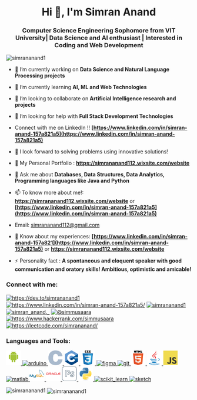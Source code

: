 <h1 align="center">Hi 👋, I'm Simran Anand</h1>
<h3 align="center">Computer Science Engineering Sophomore from VIT University| Data Science and AI enthusiast | Interested in Coding and Web Development</h3>

<p align="left"> <img src="https://komarev.com/ghpvc/?username=simrananand1&label=Profile%20views&color=0e75b6&style=flat" alt="simrananand1" /> </p>

- 🔭 I’m currently working on **Data Science and Natural Language Processing projects**

- 🌱 I’m currently learning **AI, ML and Web Technologies**

- 👯 I’m looking to collaborate on **Artificial Intelligence research and projects**

- 🤝 I’m looking for help with **Full Stack Development Technologies**

- Connect with me on LinkedIn !! **[https://www.linkedin.com/in/simran-anand-157a821a5](https://www.linkedin.com/in/simran-anand-157a821a5)**

- 📝 I look forward to solving problems using innovative solutions!
- 📄 My Personal Portfolio : **https://simrananand112.wixsite.com/website**

- 💬 Ask me about **Databases, Data Structures, Data Analytics, Programming languages like Java and Python**

- 📫 To know more about me!:  **https://simrananand112.wixsite.com/website** or **[https://www.linkedin.com/in/simran-anand-157a821a5](https://www.linkedin.com/in/simran-anand-157a821a5)**
- Email:  simrananand112@gmail.com

- 📄 Know about my experiences: **[https://www.linkedin.com/in/simran-anand-157a821](https://www.linkedin.com/in/simran-anand-157a821a5)** or **https://simrananand112.wixsite.com/website**

- ⚡ Personality fact :  **A spontaneous and eloquent speaker with good communication and oratory skills! Ambitious, optimistic and amicable!**

<h3 align="left">Connect with me:</h3>
<p align="left">
<a href="https://dev.to/simrananand1" target="blank"><img align="center" src="https://cdn.jsdelivr.net/npm/simple-icons@3.0.1/icons/dev-dot-to.svg" alt="https://dev.to/simrananand1" height="30" width="40" /></a>
<a href="https://linkedin.com/in/simran-anand-157a821a5/" target="blank"><img align="center" src="https://cdn.jsdelivr.net/npm/simple-icons@3.0.1/icons/linkedin.svg" alt="https://www.linkedin.com/in/simran-anand-157a821a5/" height="30" width="40" /></a>
<a href="https://kaggle.com/simrananand1" target="blank"><img align="center" src="https://cdn.jsdelivr.net/npm/simple-icons@3.0.1/icons/kaggle.svg" alt="simrananand1" height="30" width="40" /></a>
<a href="https://instagram.com/simran_anand._" target="blank"><img align="center" src="https://cdn.jsdelivr.net/npm/simple-icons@3.0.1/icons/instagram.svg" alt="simran_anand._" height="30" width="40" /></a>
<a href="https://medium.com/@simmusaara" target="blank"><img align="center" src="https://cdn.jsdelivr.net/npm/simple-icons@3.0.1/icons/medium.svg" alt="@simmusaara" height="30" width="40" /></a>
<a href="https://hackerrank.com/simmusaara" target="blank"><img align="center" src="https://cdn.jsdelivr.net/npm/simple-icons@3.0.1/icons/hackerrank.svg" alt="https://www.hackerrank.com/simmusaara" height="30" width="40" /></a>
<a href="https://leetcode.com/simrananand/" target="blank"><img align="center" src="https://cdn.jsdelivr.net/npm/simple-icons@3.0.1/icons/leetcode.svg" alt="https://leetcode.com/simrananand/" height="30" width="40" /></a>
</p>

<h3 align="left">Languages and Tools:</h3>
<p align="left"> <a href="https://developer.android.com" target="_blank"> <img src="https://raw.githubusercontent.com/devicons/devicon/master/icons/android/android-original-wordmark.svg" alt="android" width="40" height="40"/> </a> <a href="https://www.arduino.cc/" target="_blank"> <img src="https://cdn.worldvectorlogo.com/logos/arduino-1.svg" alt="arduino" width="40" height="40"/> </a> <a href="https://www.cprogramming.com/" target="_blank"> <img src="https://raw.githubusercontent.com/devicons/devicon/master/icons/c/c-original.svg" alt="c" width="40" height="40"/> </a> <a href="https://www.w3schools.com/cpp/" target="_blank"> <img src="https://raw.githubusercontent.com/devicons/devicon/master/icons/cplusplus/cplusplus-original.svg" alt="cplusplus" width="40" height="40"/> </a> <a href="https://www.w3schools.com/css/" target="_blank"> <img src="https://raw.githubusercontent.com/devicons/devicon/master/icons/css3/css3-original-wordmark.svg" alt="css3" width="40" height="40"/> </a> <a href="https://www.figma.com/" target="_blank"> <img src="https://www.vectorlogo.zone/logos/figma/figma-icon.svg" alt="figma" width="40" height="40"/> </a> <a href="https://git-scm.com/" target="_blank"> <img src="https://www.vectorlogo.zone/logos/git-scm/git-scm-icon.svg" alt="git" width="40" height="40"/> </a> <a href="https://www.w3.org/html/" target="_blank"> <img src="https://raw.githubusercontent.com/devicons/devicon/master/icons/html5/html5-original-wordmark.svg" alt="html5" width="40" height="40"/> </a> <a href="https://www.java.com" target="_blank"> <img src="https://raw.githubusercontent.com/devicons/devicon/master/icons/java/java-original.svg" alt="java" width="40" height="40"/> </a> <a href="https://developer.mozilla.org/en-US/docs/Web/JavaScript" target="_blank"> <img src="https://raw.githubusercontent.com/devicons/devicon/master/icons/javascript/javascript-original.svg" alt="javascript" width="40" height="40"/> </a> <a href="https://www.mathworks.com/" target="_blank"> <img src="https://raw.githubusercontent.com/simple-icons/simple-icons/master/icons/mathworks.svg" alt="matlab" width="40" height="40"/> </a> <a href="https://www.mysql.com/" target="_blank"> <img src="https://raw.githubusercontent.com/devicons/devicon/master/icons/mysql/mysql-original-wordmark.svg" alt="mysql" width="40" height="40"/> </a> <a href="https://www.oracle.com/" target="_blank"> <img src="https://raw.githubusercontent.com/devicons/devicon/master/icons/oracle/oracle-original.svg" alt="oracle" width="40" height="40"/> </a> <a href="https://www.photoshop.com/en" target="_blank"> <img src="https://raw.githubusercontent.com/devicons/devicon/master/icons/photoshop/photoshop-line.svg" alt="photoshop" width="40" height="40"/> </a> <a href="https://www.python.org" target="_blank"> <img src="https://raw.githubusercontent.com/devicons/devicon/master/icons/python/python-original.svg" alt="python" width="40" height="40"/> </a> <a href="https://scikit-learn.org/" target="_blank"> <img src="https://upload.wikimedia.org/wikipedia/commons/0/05/Scikit_learn_logo_small.svg" alt="scikit_learn" width="40" height="40"/> </a> <a href="https://www.sketch.com/" target="_blank"> <img src="https://www.vectorlogo.zone/logos/sketchapp/sketchapp-icon.svg" alt="sketch" width="40" height="40"/> </a> </p>

<p><img align="left" src="https://github-readme-stats.vercel.app/api/top-langs?username=simrananand1&show_icons=true&locale=en&layout=compact" alt="simrananand1" /></p>

<p>&nbsp;<img align="center" src="https://github-readme-stats.vercel.app/api?username=simrananand1&show_icons=true&locale=en" alt="simrananand1" /></p>

